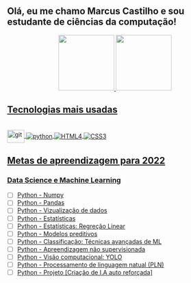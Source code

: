 ## Olá, eu me chamo Marcus Castilho e sou estudante de ciências da computação!
<div align="center">
  <a href="https://github.com/c4st1lh0">
  <img height="130em" src="https://github-readme-stats.vercel.app/api?username=c4st1lh0&show_icons=true&theme=dracula&include_all_commits=true&count_private=true"/>
  <img height="130em" src="https://github-readme-stats.vercel.app/api/top-langs/?username=c4st1lh0&layout=compact&langs_count=7&theme=dracula"/>
</div>
 
 ## Tecnologias mais usadas
 
 <div style="display: inline_block"><br>
  <img align="center" alt="git" height="30" width="40" src="https://cdn.jsdelivr.net/gh/devicons/devicon/icons/git/git-original.svg">
  <img align="center" alt="python" src="https://img.icons8.com/fluency/40/000000/python.png"/>
  <img align="center" alt="HTML4" src="https://img.icons8.com/external-tal-revivo-color-tal-revivo/33/000000/external-html-5-is-a-software-solution-stack-that-defines-the-properties-and-behaviors-of-web-page-logo-color-tal-revivo.png"/>
  <img align="center" alt="CSS3" src="https://img.icons8.com/color/41/000000/css3.png"/>
 </div>

 
 ## Metas de apreendizagem para 2022
  
<div align="left">
 <h3>Data Science e Machine Learning</h3>
 
  - [ ] Python - Numpy
  - [ ] Python - Pandas
  - [ ] Python - Vizualização de dados
  - [ ] Python - Estatísticas 
  - [ ] Python - Estatísticas: Regreção Linear
  - [ ] Python - Modelos preditivos
  - [ ] Python - Classificação: Técnicas avançadas de ML
  - [ ] Python - Apreendizagem não supervisionada
  - [ ] Python - Visão computacional: YOLO
  - [ ] Python - Processamento de linguagem natual (PLN)
  - [ ] Python - Projeto [Criação de I.A auto reforçada]
</div>
